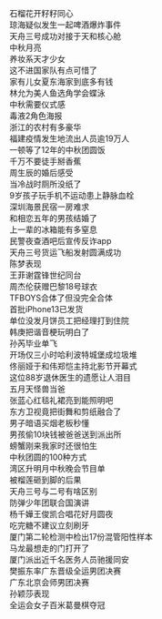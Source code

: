 石榴花开籽籽同心  
琼海疑似发生一起啤酒爆炸事件  
天舟三号成功对接于天和核心舱  
中秋月亮  
养妆系天才少女  
这不进国家队有点可惜了  
家有儿女夏东海家到底多有钱  
林允为美人鱼选角学会蝶泳  
中秋需要仪式感  
毒液2角色海报  
浙江的农村有多豪华  
福建疫情发生地流出人员逾19万人  
一顿等了12年的中秋团圆饭  
千万不要徒手掰香蕉  
周生辰的婚后感受  
当冷战时厕所没纸了  
9岁孩子玩手机不运动患上静脉血栓  
深圳海景民宿一房难求  
和相恋五年的男孩结婚了  
上一辈的冰箱能有多窒息  
民警夜查酒吧后宣传反诈app  
天舟三号货运飞船发射圆满成功  
陈梦表现  
王菲谢霆锋世纪同台  
周杰伦获赠巴黎18号球衣  
TFBOYS合体了但没完全合体  
首批iPhone13已发货  
单位没发月饼员工把经理打到住院  
韩庚把谐音梗玩明白了  
孙芮毕业单飞  
开场仅三小时哈利波特城堡成垃圾堆  
佟丽娅于和伟郑恺主持北影节开幕式  
这位88岁退休医生的遗愿让人泪目  
五月天怪兽当爸  
张蓝心红毯礼裙亮到能照明吧  
东方卫视竟把街舞和剪纸融合了  
男子暗语买烟老板秒懂  
男孩偷10块钱被爸爸送到派出所  
螃蟹刚来我家时还很怕生  
中秋团圆的100种方式  
湾区升明月中秋晚会节目单  
被榴莲砸到脚的后果  
天舟三号与二号有啥区别  
防弹少年团联合国演讲  
杨千嬅王俊凯合唱花好月圆夜  
吃完糖不建议立刻刷牙  
厦门第二轮检测中检出17份混管阳性样本  
马龙最想走的门打开了  
厦门派出近千名医务人员驰援同安  
樊振东率广东晋级全运男团决赛  
广东北京会师男团决赛  
孙颖莎表现  
全运会女子百米葛曼棋夺冠  
